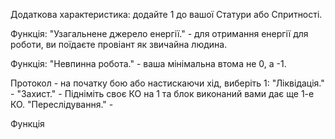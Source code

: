 Додаткова характеристика: додайте 1 до вашої Статури або Спритності.

Функція: "Узагальнене джерело енергії." - для отримання енергії для роботи, ви поїдаєте провіант як звичайна людина. 

Функція: "Невпинна робота." - ваша мінімальна втома не 0, а -1.

Протокол - на початку бою або настискаючи хід, виберіть 1:
"Ліквідація." - 
"Захист." - Підніміть своє КО на 1 та блок виконаний вами дає ще 1-е КО. 
"Переслідування." - 

Функція

